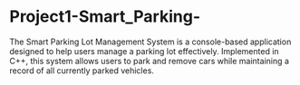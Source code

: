 # Project1-Smart_Parking-
The Smart Parking Lot Management System is a console-based application designed to help users manage a parking lot effectively. Implemented in C++, this system allows users to park and remove cars while maintaining a record of all currently parked vehicles.
